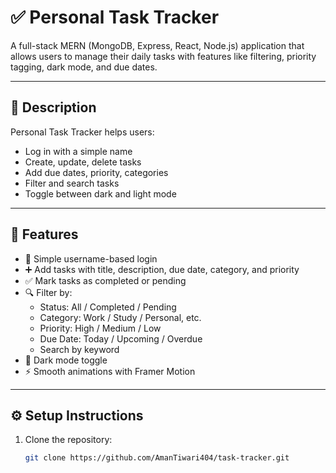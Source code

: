# ✅ Personal Task Tracker

A full-stack MERN (MongoDB, Express, React, Node.js) application that allows users to manage their daily tasks with features like filtering, priority tagging, dark mode, and due dates.

---

## 📝 Description

Personal Task Tracker helps users:
- Log in with a simple name
- Create, update, delete tasks
- Add due dates, priority, categories
- Filter and search tasks
- Toggle between dark and light mode

---

## 🚀 Features

- 🔐 Simple username-based login
- ➕ Add tasks with title, description, due date, category, and priority
- ✅ Mark tasks as completed or pending
- 🔍 Filter by:
  - Status: All / Completed / Pending
  - Category: Work / Study / Personal, etc.
  - Priority: High / Medium / Low
  - Due Date: Today / Upcoming / Overdue
  - Search by keyword
- 🌙 Dark mode toggle
- ⚡ Smooth animations with Framer Motion

---

## ⚙️ Setup Instructions

1. Clone the repository:
   ```bash
   git clone https://github.com/AmanTiwari404/task-tracker.git
